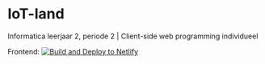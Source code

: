 # IoT-land

Informatica leerjaar 2, periode 2 | Client-side web programming individueel

Frontend:
[![Build and Deploy to Netlify](https://github.com/chefKold/IoT-land/actions/workflows/main.yml/badge.svg?branch=main)](https://github.com/chefKold/IoT-land/actions/workflows/main.yml)
